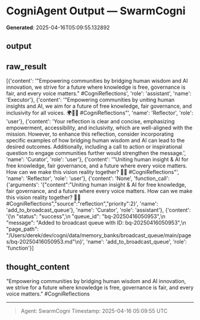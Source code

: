 # CogniAgent Output — SwarmCogni

**Generated**: 2025-04-16T05:09:55.132892

## output


## raw_result
[{'content': '"Empowering communities by bridging human wisdom and AI innovation, we strive for a future where knowledge is free, governance is fair, and every voice matters." #CogniReflections', 'role': 'assistant', 'name': 'Executor'}, {'content': '"Empowering communities by uniting human insights and AI, we aim for a future of free knowledge, fair governance, and inclusivity for all voices. 🌍🤖💬 #CogniReflections"', 'name': 'Reflector', 'role': 'user'}, {'content': 'Your reflection is clear and concise, emphasizing empowerment, accessibility, and inclusivity, which are well-aligned with the mission. However, to enhance this reflection, consider incorporating specific examples of how bridging human wisdom and AI can lead to the desired outcomes. Additionally, including a call to action or inspirational question to engage communities further would strengthen the message.', 'name': 'Curator', 'role': 'user'}, {'content': '"Uniting human insight & AI for free knowledge, fair governance, and a future where every voice matters. How can we make this vision reality together? 🤝🌟 #CogniReflections"', 'name': 'Reflector', 'role': 'user'}, {'content': 'None', 'function_call': {'arguments': '{"content":"Uniting human insight & AI for free knowledge, fair governance, and a future where every voice matters. How can we make this vision reality together? 🤝🌟 #CogniReflections","source":"reflection","priority":2}', 'name': 'add_to_broadcast_queue'}, 'name': 'Curator', 'role': 'assistant'}, {'content': '{\n  "status": "success",\n  "queue_id": "bq-20250416050953",\n  "message": "Added to broadcast queue with ID: bq-20250416050953",\n  "page_path": "/Users/derek/dev/cogni/data/memory_banks/broadcast_queue/main/pages/bq-20250416050953.md"\n}', 'name': 'add_to_broadcast_queue', 'role': 'function'}]

## thought_content
"Empowering communities by bridging human wisdom and AI innovation, we strive for a future where knowledge is free, governance is fair, and every voice matters." #CogniReflections

---
> Agent: SwarmCogni
> Timestamp: 2025-04-16 05:09:55 UTC